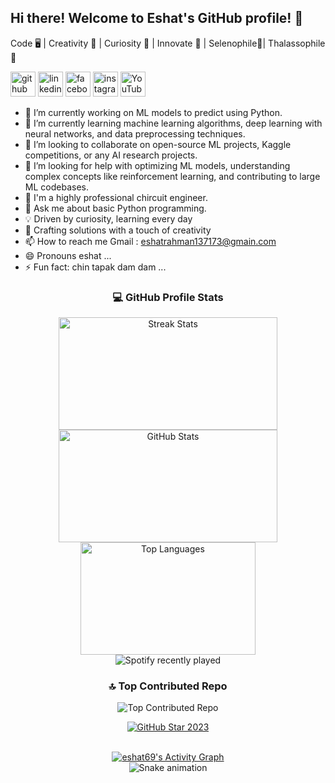 ## Hi there! Welcome to Eshat's GitHub profile! 👋
Code 🖥️ | Creativity 🎨 | Curiosity 🌌 | Innovate 🚀 | Selenophile🌙| Thalassophile 🌊

[<img src='https://cdn.jsdelivr.net/npm/simple-icons@3.0.1/icons/github.svg' alt='github' height='40'>](https://github.com/eshat69)  [<img src='https://cdn.jsdelivr.net/npm/simple-icons@3.0.1/icons/linkedin.svg' alt='linkedin' height='40'>](https://www.linkedin.com/in/https://www.linkedin.com/in/eshat-rahman-b18516154//)  [<img src='https://cdn.jsdelivr.net/npm/simple-icons@3.0.1/icons/facebook.svg' alt='facebook' height='40'>](https://www.facebook.com/https://www.facebook.com/eshat0007)  [<img src='https://cdn.jsdelivr.net/npm/simple-icons@3.0.1/icons/instagram.svg' alt='instagram' height='40'>](https://www.instagram.com/https://www.instagram.com/eshat_rahman//)  [<img src='https://cdn.jsdelivr.net/npm/simple-icons@3.0.1/icons/youtube.svg' alt='YouTube' height='40'>](https://www.youtube.com/channel/https://www.youtube.com/@UR%C2%B7Eshat)  


- 🔭 I’m currently working on ML models to predict using Python.
- 🌱 I’m currently learning machine learning algorithms, deep learning with neural networks, and data preprocessing techniques.
- 👯 I’m looking to collaborate on open-source ML projects, Kaggle competitions, or any AI research projects.
- 🤔 I’m looking for help with optimizing ML models, understanding complex concepts like reinforcement learning, and contributing to large ML codebases.
- 🗿 I'm a highly professional chircuit engineer.
- 💬 Ask me about basic Python programming.
- 💡 Driven by curiosity, learning every day
- 🎨 Crafting solutions with a touch of creativity
- 📫 How to reach me Gmail : eshatrahman137173@gmain.com 
- 😄 Pronouns eshat ...
- ⚡ Fun fact: chin tapak dam dam  ...
###  
<h3 style="text-align: center;">                💻 GitHub Profile Stats</h3>
<div style="text-align: center;">
  <img width="350" height="180" src="https://streak-stats.demolab.com/?user=eshat69&count_private=true&theme=react&border_radius=5" alt="Streak Stats"/> 
  <img width="350" height="180" src="https://github-readme-stats.vercel.app/api?username=eshat69&show_icons=true&theme=react&rank_icon=github&border_radius=5" alt="GitHub Stats" />
  <img width="280" height="180" src="https://github-readme-stats.vercel.app/api/top-langs/?username=eshat69&hide=HTML&langs_count=8&layout=compact&theme=react&border_radius=5&size_weight=0.5&count_weight=0.5&exclude_repo=github-readme-stats" alt="Top Languages" />
</div>



<div align="center">
  <!-- Spotify Recently Played -->
  <img src="https://spotify-recently-played-readme.vercel.app/api?count=5" alt="Spotify recently played" />
  <br> <!-- Line break for separation -->
  <!-- Top Contributed Repo -->
  <h3>🔝 Top Contributed Repo</h3>
  <img src="https://github-contributor-stats.vercel.app/api?username=eshat69&limit=5&theme=radical&combine_all_yearly_contributions=true" alt="Top Contributed Repo" />
  <br> <!-- Line break for separation -->
  <!-- GitHub Star Badge -->
  <p align="center">
    <a href="https://stars.github.com/profiles/eshat69/">
      <img src="https://github.com/DenverCoder1/DenverCoder1/raw/main/.github/assets/20955511/ca15be3f-d00b-438e-91f6-fb5568c1f632.gif" alt="GitHub Star 2023"/>
    </a>
  </p>
</div>
<!-- Clear float for better alignment of following content -->
<br style="clear:both;">
<!-- Activity Graph and Snake Animation -->
<div align="center">
  <a href="https://github.com/eshat69">
    <img alt="eshat69's Activity Graph" src="https://github-readme-activity-graph.vercel.app/graph/?username=eshat69&bg_color=1F222E&color=F8D866&line=F85D7F&point=FFFFFF&hide_border=true" />
  </a>
</div>
<div align="center">
  <img src="https://raw.githubusercontent.com/maurodesouza/maurodesouza/output/snake.svg" alt="Snake animation" />
</div>


